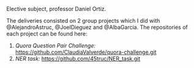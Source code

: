 Elective subject, professor Daniel Ortiz.

The deliveries consisted on 2 group projects which I did with @AlejandroAstruc, @JoelDieguez and @AlbaGarcia. The repositories of each project can be found here:

1. *Quora Question Pair Challenge:* https://github.com/ClaudiaValverde/quora-challenge.git
2. *NER task:* https://github.com/45truc/NER_task.git

